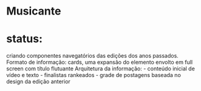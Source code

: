 # Musicante

# status: 
criando componentes navegatórios das edições dos anos passados.
Formato de informação: cards, uma expansão do elemento envolto em full screen com título flutuante
Arquitetura da informação:
    - conteúdo inicial de vídeo e texto
    - finalistas rankeados
    - grade de postagens baseada no design da edição anterior